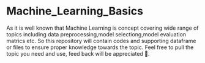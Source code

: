 # Machine_Learning_Basics
As it is well known that Machine Learning is concept covering wide range of topics including data preprocessing,model selectiong,model evaluation matrics etc. So this repository will contain codes and supporting dataframe or files to ensure proper knowledge towards the topic. Feel free to pull the topic you need and use, feed back will be appreciated 🤩. 

